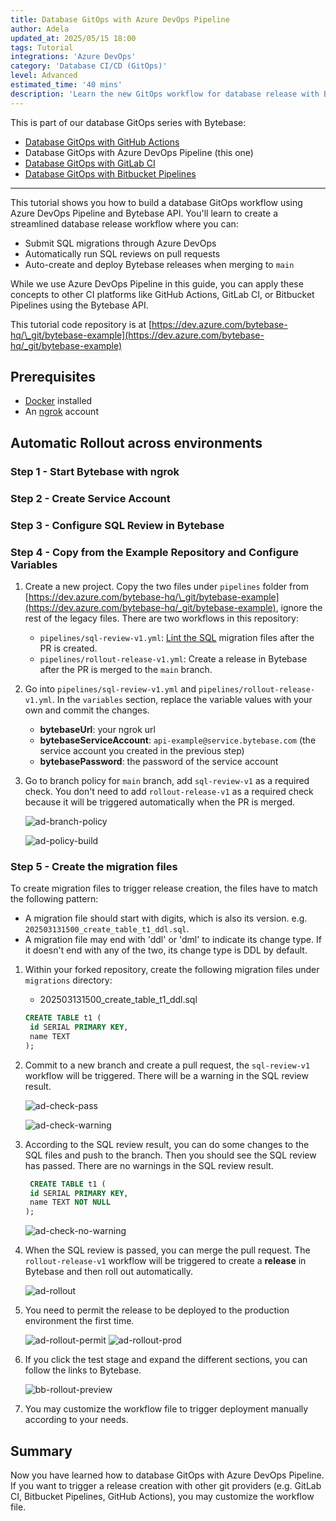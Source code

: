 ```yaml
---
title: Database GitOps with Azure DevOps Pipeline
author: Adela
updated_at: 2025/05/15 18:00
tags: Tutorial
integrations: 'Azure DevOps'
category: 'Database CI/CD (GitOps)'
level: Advanced
estimated_time: '40 mins'
description: 'Learn the new GitOps workflow for database release with Bytebase.'
---
```


This is part of our database GitOps series with Bytebase:

- [Database GitOps with GitHub Actions](/docs/tutorials/gitops-github-workflow)
- Database GitOps with Azure DevOps Pipeline (this one)
- [Database GitOps with GitLab CI](/docs/tutorials/gitops-gitlab-workflow)
- [Database GitOps with Bitbucket Pipelines](/docs/tutorials/gitops-bitbucket-workflow)

---

This tutorial shows you how to build a database GitOps workflow using Azure DevOps Pipeline and Bytebase API. You'll learn to create a streamlined database release workflow where you can:

- Submit SQL migrations through Azure DevOps
- Automatically run SQL reviews on pull requests
- Auto-create and deploy Bytebase releases when merging to `main`

While we use Azure DevOps Pipeline in this guide, you can apply these concepts to other CI platforms like GitHub Actions, GitLab CI, or Bitbucket Pipelines using the Bytebase API.

<HintBlock type="info">

This tutorial code repository is at [https://dev.azure.com/bytebase-hq/\_git/bytebase-example](https://dev.azure.com/bytebase-hq/_git/bytebase-example)

</HintBlock>

## Prerequisites

- [Docker](https://www.docker.com/) installed
- An [ngrok](https://ngrok.com/) account

## Automatic Rollout across environments

### Step 1 - Start Bytebase with ngrok

<IncludeBlock url="/docs/get-started/install/vcs-with-ngrok"></IncludeBlock>

### Step 2 - Create Service Account

<IncludeBlock url="/docs/share/tutorials/create-service-account-gitops"></IncludeBlock>

### Step 3 - Configure SQL Review in Bytebase

<IncludeBlock url="/docs/share/tutorials/config-sql-review"></IncludeBlock>

### Step 4 - Copy from the Example Repository and Configure Variables

1. Create a new project. Copy the two files under `pipelines` folder from [https://dev.azure.com/bytebase-hq/\_git/bytebase-example](https://dev.azure.com/bytebase-hq/_git/bytebase-example), ignore the rest of the legacy files. There are two workflows in this repository:

   - `pipelines/sql-review-v1.yml`: [Lint the SQL](/docs/sql-review/overview/) migration files after the PR is created.
   - `pipelines/rollout-release-v1.yml`: Create a release in Bytebase after the PR is merged to the `main` branch.

1. Go into `pipelines/sql-review-v1.yml` and `pipelines/rollout-release-v1.yml`. In the `variables` section, replace the variable values with your own and commit the changes.

   - **bytebaseUrl**: your ngrok url
   - **bytebaseServiceAccount**: `api-example@service.bytebase.com` (the service account you created in the previous step)
   - **bytebasePassword**: the password of the service account

1. Go to branch policy for `main` branch, add `sql-review-v1` as a required check. You don't need to add `rollout-release-v1` as a required check because it will be triggered automatically when the PR is merged.

   ![ad-branch-policy](/content/docs/tutorials/gitops-azure-devops-workflow/ad-branch-policy.webp)

   ![ad-policy-build](/content/docs/tutorials/gitops-azure-devops-workflow/ad-policy-build.webp)

### Step 5 - Create the migration files

To create migration files to trigger release creation, the files have to match the following pattern:

- A migration file should start with digits, which is also its version. e.g. `202503131500_create_table_t1_ddl.sql`.
- A migration file may end with 'ddl' or 'dml' to indicate its change type. If it doesn't end with any of the two, its change type is DDL by default.

1. Within your forked repository, create the following migration files under `migrations` directory:

   - 202503131500_create_table_t1_ddl.sql

   ```sql
   CREATE TABLE t1 (
    id SERIAL PRIMARY KEY,
    name TEXT
   );
   ```

1. Commit to a new branch and create a pull request, the `sql-review-v1` workflow will be triggered. There will be a warning in the SQL review result.

   ![ad-check-pass](/content/docs/tutorials/gitops-azure-devops-workflow/ad-check-pass.webp)

   ![ad-check-warning](/content/docs/tutorials/gitops-azure-devops-workflow/ad-check-warning.webp)

1. According to the SQL review result, you can do some changes to the SQL files and push to the branch. Then you should see the SQL review has passed. There are no warnings in the SQL review result.

   ```sql
    CREATE TABLE t1 (
    id SERIAL PRIMARY KEY,
    name TEXT NOT NULL
   );
   ```

   ![ad-check-no-warning](/content/docs/tutorials/gitops-azure-devops-workflow/ad-check-no-warning.webp)

1. When the SQL review is passed, you can merge the pull request. The `rollout-release-v1` workflow will be triggered to create a **release** in Bytebase and then roll out automatically.

   ![ad-rollout](/content/docs/tutorials/gitops-azure-devops-workflow/ad-rollout.webp)

1. You need to permit the release to be deployed to the production environment the first time.

   ![ad-rollout-permit](/content/docs/tutorials/gitops-azure-devops-workflow/ad-rollout-permit.webp)
   ![ad-rollout-prod](/content/docs/tutorials/gitops-azure-devops-workflow/ad-rollout-prod.webp)

1. If you click the test stage and expand the different sections, you can follow the links to Bytebase.

   ![bb-rollout-preview](/content/docs/tutorials/gitops-azure-devops-workflow/bb-rollout-preview.webp)

1. You may customize the workflow file to trigger deployment manually according to your needs.

## Summary

Now you have learned how to database GitOps with Azure DevOps Pipeline. If you want to trigger a release creation with other git providers (e.g. GitLab CI, Bitbucket Pipelines, GitHub Actions), you may customize the workflow file.
